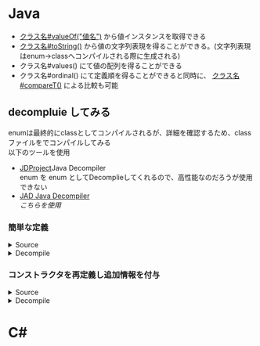 # Java
- [クラス名#valueOf("値名")](https://github.com/openjdk/jdk/blob/9a19eb6918e1f766ccf1b1671ea1161a76fee571/src/java.base/share/classes/java/lang/Enum.java#L265) から値インスタンスを取得できる
- [クラス名#toString()](https://github.com/openjdk/jdk/blob/9a19eb6918e1f766ccf1b1671ea1161a76fee571/src/java.base/share/classes/java/lang/Enum.java#L150) から値の文字列表現を得ることができる。(文字列表現はenum->classへコンパイルされる際に生成される)
- クラス名#values() にて値の配列を得ることができる
- クラス名#ordinal() にて定義順を得ることができると同時に、 [クラス名#compareT()](https://github.com/openjdk/jdk/blob/9a19eb6918e1f766ccf1b1671ea1161a76fee571/src/java.base/share/classes/java/lang/Enum.java#L195) による比較も可能

## decompluie してみる
enumは最終的にclassとしてコンパイルされるが、詳細を確認するため、classファイルをでコンパイルしてみる  
以下のツールを使用  
- [JDProject](http://java-decompiler.github.io/)Java Decompiler  
  enum を enum としてDecomplieしてくれるので、高性能なのだろうが使用できない
- [JAD Java Decompiler](https://varaneckas.com/jad/)  
  *こちらを使用* 
### 簡単な定義
<details>
<summary>Source</summary>

```Java:Week.java
public enum Week {
  SUNDAY,
  MONDAY,
  TUESDAY,
  WEDNESDAY,
  THURSDAY,
  FRIDAY,
  SATURDAY, // カンマで終われるのが良いね。
}
```

</details>
<details>
<summary>Decompile</summary>

```Java:Week.java
public final class Week extends Enum
{

    public static Week[] values()
    {
        return (Week[])$VALUES.clone();
    }

    public static Week valueOf(String s)
    {
        return (Week)Enum.valueOf(Week, s);
    }

    private Week(String s, int i)
    {
        super(s, i);
    }

    public static final Week SUNDAY;
    public static final Week MONDAY;
    public static final Week TUESDAY;
    public static final Week WEDNESDAY;
    public static final Week THURSDAY;
    public static final Week FRIDAY;
    public static final Week SATURDAY;
    private static final Week $VALUES[];

    static 
    {
        SUNDAY = new Week("SUNDAY", 0);
        MONDAY = new Week("MONDAY", 1);
        TUESDAY = new Week("TUESDAY", 2);
        WEDNESDAY = new Week("WEDNESDAY", 3);
        THURSDAY = new Week("THURSDAY", 4);
        FRIDAY = new Week("FRIDAY", 5);
        SATURDAY = new Week("SATURDAY", 6);
        $VALUES = (new Week[] {
            SUNDAY, MONDAY, TUESDAY, WEDNESDAY, THURSDAY, FRIDAY, SATURDAY
        });
    }
}
```

</details>

### コンストラクタを再定義し追加情報を付与
<details>
<summary>Source</summary>

```Java:JpWeek.java
public enum JpWeek {
  SUNDAY("日"),
  MONDAY("月"),
  TUESDAY("火"),
  WEDNESDAY("水"),
  THURSDAY("木"),
  FRIDAY("金"),
  SATURDAY("土"),
  ;

  private String jpName;
  private JpWeek(String jpName) { this.jpName = jpName; }
  public String getJpName() { return this.jpName; }
}
```

</details>
<details>
<summary>Decompile</summary>
  
```Java:JpWeek.java
public final class JpWeek extends Enum
{

    public static JpWeek[] values()
    {
        return (JpWeek[])$VALUES.clone();
    }

    public static JpWeek valueOf(String s)
    {
        return (JpWeek)Enum.valueOf(JpWeek, s);
    }

    private JpWeek(String s, int i, String s1)
    {
        super(s, i);
        jpName = s1;
    }

    public String getJpName()
    {
        return jpName;
    }

    public static final JpWeek SUNDAY;
    public static final JpWeek MONDAY;
    public static final JpWeek TUESDAY;
    public static final JpWeek WEDNESDAY;
    public static final JpWeek THURSDAY;
    public static final JpWeek FRIDAY;
    public static final JpWeek SATURDAY;
    private String jpName;
    private static final JpWeek $VALUES[];

    static 
    {
        SUNDAY = new JpWeek("SUNDAY", 0, "\u65E5");
        MONDAY = new JpWeek("MONDAY", 1, "\u6708");
        TUESDAY = new JpWeek("TUESDAY", 2, "\u706B");
        WEDNESDAY = new JpWeek("WEDNESDAY", 3, "\u6C34");
        THURSDAY = new JpWeek("THURSDAY", 4, "\u6728");
        FRIDAY = new JpWeek("FRIDAY", 5, "\u91D1");
        SATURDAY = new JpWeek("SATURDAY", 6, "\u571F");
        $VALUES = (new JpWeek[] {
            SUNDAY, MONDAY, TUESDAY, WEDNESDAY, THURSDAY, FRIDAY, SATURDAY
        });
    }
}
```

</details>

# C#

